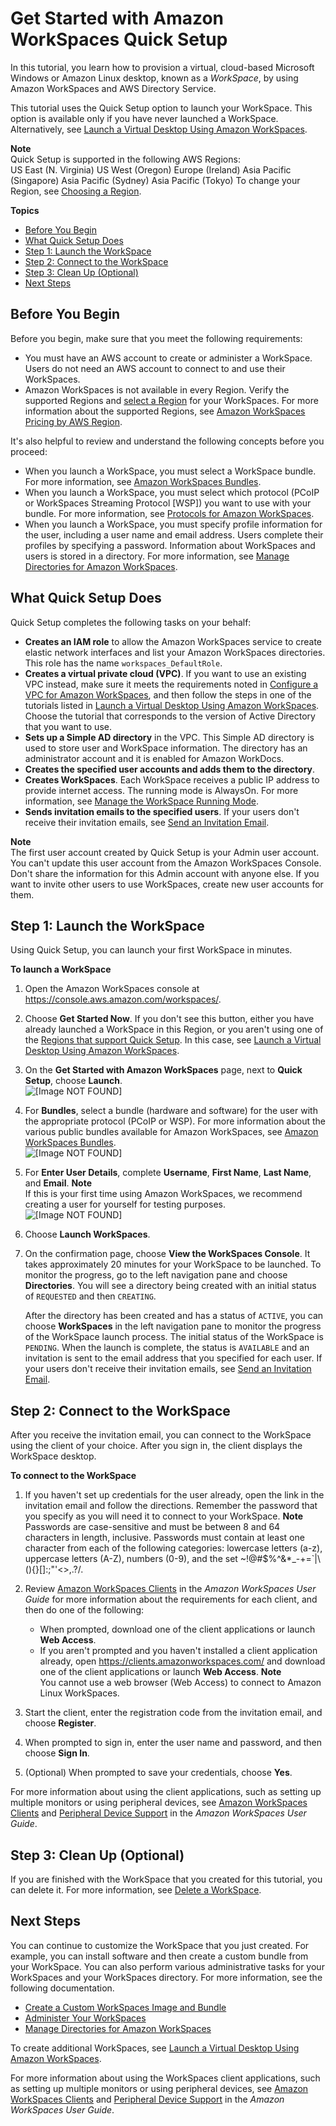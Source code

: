 # Get Started with Amazon WorkSpaces Quick Setup<a name="getting-started"></a>

In this tutorial, you learn how to provision a virtual, cloud\-based Microsoft Windows or Amazon Linux desktop, known as a *WorkSpace*, by using Amazon WorkSpaces and AWS Directory Service\.

This tutorial uses the Quick Setup option to launch your WorkSpace\. This option is available only if you have never launched a WorkSpace\. Alternatively, see [Launch a Virtual Desktop Using Amazon WorkSpaces](launch-workspaces-tutorials.md)\.

**Note**  
Quick Setup is supported in the following AWS Regions:   
US East \(N\. Virginia\)
US West \(Oregon\)
Europe \(Ireland\)
Asia Pacific \(Singapore\)
Asia Pacific \(Sydney\)
Asia Pacific \(Tokyo\)
To change your Region, see [ Choosing a Region](https://docs.aws.amazon.com/awsconsolehelpdocs/latest/gsg/getting-started.html#select-region)\.

**Topics**
+ [Before You Begin](#quick-setup-prereqs)
+ [What Quick Setup Does](#quick-setup-what-it-does)
+ [Step 1: Launch the WorkSpace](#quick-setup-launch-workspace)
+ [Step 2: Connect to the WorkSpace](#quick-setup-connect-workspace)
+ [Step 3: Clean Up \(Optional\)](#quick-setup-clean-up)
+ [Next Steps](#quick-setup-next-steps)

## Before You Begin<a name="quick-setup-prereqs"></a>

Before you begin, make sure that you meet the following requirements:
+ You must have an AWS account to create or administer a WorkSpace\. Users do not need an AWS account to connect to and use their WorkSpaces\.
+ Amazon WorkSpaces is not available in every Region\. Verify the supported Regions and [ select a Region](https://docs.aws.amazon.com/awsconsolehelpdocs/latest/gsg/getting-started.html#select-region) for your WorkSpaces\. For more information about the supported Regions, see [Amazon WorkSpaces Pricing by AWS Region](https://aws.amazon.com/workspaces/pricing/#Amazon_WorkSpaces_Pricing_by_AWS_Region)\.

It's also helpful to review and understand the following concepts before you proceed:
+ When you launch a WorkSpace, you must select a WorkSpace bundle\. For more information, see [Amazon WorkSpaces Bundles](https://aws.amazon.com/workspaces/details/#Amazon_WorkSpaces_Bundles)\.
+ When you launch a WorkSpace, you must select which protocol \(PCoIP or WorkSpaces Streaming Protocol \[WSP\]\) you want to use with your bundle\. For more information, see [Protocols for Amazon WorkSpaces](amazon-workspaces-protocols.md)\.
+ When you launch a WorkSpace, you must specify profile information for the user, including a user name and email address\. Users complete their profiles by specifying a password\. Information about WorkSpaces and users is stored in a directory\. For more information, see [Manage Directories for Amazon WorkSpaces](manage-workspaces-directory.md)\.

## What Quick Setup Does<a name="quick-setup-what-it-does"></a>

Quick Setup completes the following tasks on your behalf:
+ **Creates an IAM role** to allow the Amazon WorkSpaces service to create elastic network interfaces and list your Amazon WorkSpaces directories\. This role has the name `workspaces_DefaultRole`\.
+ **Creates a virtual private cloud \(VPC\)**\. If you want to use an existing VPC instead, make sure it meets the requirements noted in [Configure a VPC for Amazon WorkSpaces](amazon-workspaces-vpc.md), and then follow the steps in one of the tutorials listed in [Launch a Virtual Desktop Using Amazon WorkSpaces](launch-workspaces-tutorials.md)\. Choose the tutorial that corresponds to the version of Active Directory that you want to use\.
+ **Sets up a Simple AD directory** in the VPC\. This Simple AD directory is used to store user and WorkSpace information\. The directory has an administrator account and it is enabled for Amazon WorkDocs\.
+ **Creates the specified user accounts and adds them to the directory**\.
+ **Creates WorkSpaces**\. Each WorkSpace receives a public IP address to provide internet access\. The running mode is AlwaysOn\. For more information, see [Manage the WorkSpace Running Mode](running-mode.md)\.
+ **Sends invitation emails to the specified users**\. If your users don't receive their invitation emails, see [Send an Invitation Email](manage-workspaces-users.md#send-invitation)\. 

**Note**  
The first user account created by Quick Setup is your Admin user account\. You can't update this user account from the Amazon WorkSpaces Console\. Don't share the information for this Admin account with anyone else\. If you want to invite other users to use WorkSpaces, create new user accounts for them\.

## Step 1: Launch the WorkSpace<a name="quick-setup-launch-workspace"></a>

Using Quick Setup, you can launch your first WorkSpace in minutes\.

**To launch a WorkSpace**

1. Open the Amazon WorkSpaces console at [https://console\.aws\.amazon\.com/workspaces/](https://console.aws.amazon.com/workspaces/)\.

1. Choose **Get Started Now**\. If you don't see this button, either you have already launched a WorkSpace in this Region, or you aren't using one of the [Regions that support Quick Setup](#quick-setup-regions)\. In this case, see [Launch a Virtual Desktop Using Amazon WorkSpaces](launch-workspaces-tutorials.md)\. 

1. On the **Get Started with Amazon WorkSpaces** page, next to **Quick Setup**, choose **Launch**\.  
![\[Image NOT FOUND\]](http://docs.aws.amazon.com/workspaces/latest/adminguide/images/get-started-options.png)

1. For **Bundles**, select a bundle \(hardware and software\) for the user with the appropriate protocol \(PCoIP or WSP\)\. For more information about the various public bundles available for Amazon WorkSpaces, see [Amazon WorkSpaces Bundles](https://aws.amazon.com/workspaces/details/#Amazon_WorkSpaces_Bundles)\.  
![\[Image NOT FOUND\]](http://docs.aws.amazon.com/workspaces/latest/adminguide/images/bundles-linux2-windows.png)

1. For **Enter User Details**, complete **Username**, **First Name**, **Last Name**, and **Email**\.
**Note**  
If this is your first time using Amazon WorkSpaces, we recommend creating a user for yourself for testing purposes\.  
![\[Image NOT FOUND\]](http://docs.aws.amazon.com/workspaces/latest/adminguide/images/get-started-user-details2.png)

1. Choose **Launch WorkSpaces**\.

1. On the confirmation page, choose **View the WorkSpaces Console**\. It takes approximately 20 minutes for your WorkSpace to be launched\. To monitor the progress, go to the left navigation pane and choose **Directories**\. You will see a directory being created with an initial status of `REQUESTED` and then `CREATING`\. 

   After the directory has been created and has a status of `ACTIVE`, you can choose **WorkSpaces** in the left navigation pane to monitor the progress of the WorkSpace launch process\. The initial status of the WorkSpace is `PENDING`\. When the launch is complete, the status is `AVAILABLE` and an invitation is sent to the email address that you specified for each user\. If your users don't receive their invitation emails, see [Send an Invitation Email](manage-workspaces-users.md#send-invitation)\.

## Step 2: Connect to the WorkSpace<a name="quick-setup-connect-workspace"></a>

After you receive the invitation email, you can connect to the WorkSpace using the client of your choice\. After you sign in, the client displays the WorkSpace desktop\.

**To connect to the WorkSpace**

1. If you haven't set up credentials for the user already, open the link in the invitation email and follow the directions\. Remember the password that you specify as you will need it to connect to your WorkSpace\.
**Note**  
Passwords are case\-sensitive and must be between 8 and 64 characters in length, inclusive\. Passwords must contain at least one character from each of the following categories: lowercase letters \(a\-z\), uppercase letters \(A\-Z\), numbers \(0\-9\), and the set \~\!@\#$%^&\*\_\-\+=`\|\\\(\)\{\}\[\]:;"'<>,\.?/\.

1. Review [Amazon WorkSpaces Clients](https://docs.aws.amazon.com/workspaces/latest/userguide/amazon-workspaces-clients.html) in the *Amazon WorkSpaces User Guide* for more information about the requirements for each client, and then do one of the following: 
   + When prompted, download one of the client applications or launch **Web Access**\.
   + If you aren't prompted and you haven't installed a client application already, open [https://clients\.amazonworkspaces\.com/](https://clients.amazonworkspaces.com/) and download one of the client applications or launch **Web Access**\.
**Note**  
You cannot use a web browser \(Web Access\) to connect to Amazon Linux WorkSpaces\.

1. Start the client, enter the registration code from the invitation email, and choose **Register**\.

1. When prompted to sign in, enter the user name and password, and then choose **Sign In**\.

1. \(Optional\) When prompted to save your credentials, choose **Yes**\.

For more information about using the client applications, such as setting up multiple monitors or using peripheral devices, see [Amazon WorkSpaces Clients](https://docs.aws.amazon.com/workspaces/latest/userguide/amazon-workspaces-clients.html) and [Peripheral Device Support](https://docs.aws.amazon.com/workspaces/latest/userguide/peripheral_devices.html) in the *Amazon WorkSpaces User Guide*\.

## Step 3: Clean Up \(Optional\)<a name="quick-setup-clean-up"></a>

If you are finished with the WorkSpace that you created for this tutorial, you can delete it\. For more information, see [Delete a WorkSpace](delete-workspaces.md)\.

## Next Steps<a name="quick-setup-next-steps"></a>

You can continue to customize the WorkSpace that you just created\. For example, you can install software and then create a custom bundle from your WorkSpace\. You can also perform various administrative tasks for your WorkSpaces and your WorkSpaces directory\. For more information, see the following documentation\.
+ [Create a Custom WorkSpaces Image and Bundle](create-custom-bundle.md)
+ [Administer Your WorkSpaces](administer-workspaces.md)
+ [Manage Directories for Amazon WorkSpaces](manage-workspaces-directory.md)

To create additional WorkSpaces, see [Launch a Virtual Desktop Using Amazon WorkSpaces](launch-workspaces-tutorials.md)\.

For more information about using the WorkSpaces client applications, such as setting up multiple monitors or using peripheral devices, see [Amazon WorkSpaces Clients](https://docs.aws.amazon.com/workspaces/latest/userguide/amazon-workspaces-clients.html) and [Peripheral Device Support](https://docs.aws.amazon.com/workspaces/latest/userguide/peripheral_devices.html) in the *Amazon WorkSpaces User Guide*\.